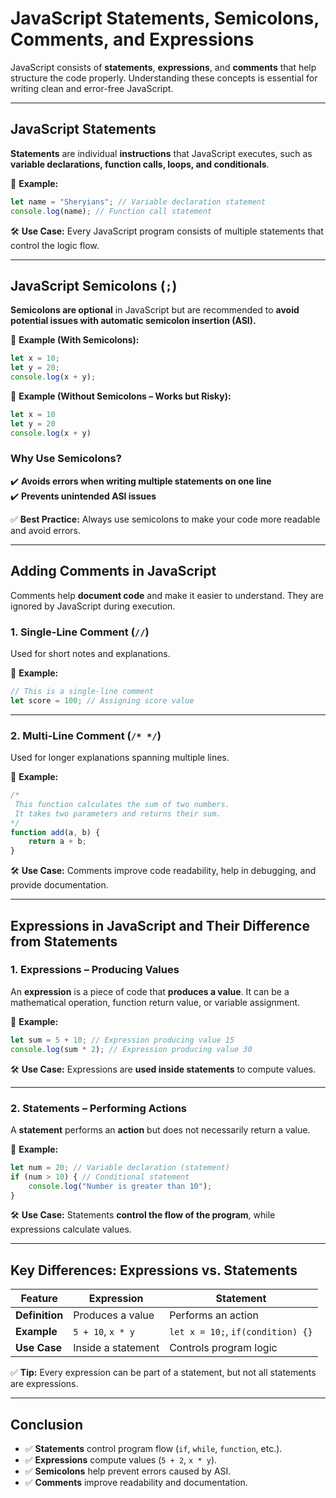 # **JavaScript Statements, Semicolons, Comments, and Expressions**  

JavaScript consists of **statements**, **expressions**, and **comments** that help structure the code properly. Understanding these concepts is essential for writing clean and error-free JavaScript.  

---

## **JavaScript Statements**  
**Statements** are individual **instructions** that JavaScript executes, such as **variable declarations, function calls, loops, and conditionals**.  

📌 **Example:**  
```js
let name = "Sheryians"; // Variable declaration statement
console.log(name); // Function call statement
```

🛠️ **Use Case:** Every JavaScript program consists of multiple statements that control the logic flow.  

---

## **JavaScript Semicolons (`;`)**  
**Semicolons are optional** in JavaScript but are recommended to **avoid potential issues with automatic semicolon insertion (ASI).**  

📌 **Example (With Semicolons):**  
```js
let x = 10;
let y = 20;
console.log(x + y);
```

📌 **Example (Without Semicolons – Works but Risky):**  
```js
let x = 10
let y = 20
console.log(x + y)
```

### **Why Use Semicolons?**  
✔️ **Avoids errors when writing multiple statements on one line**  
✔️ **Prevents unintended ASI issues**  

✅ **Best Practice:** Always use semicolons to make your code more readable and avoid errors.  

---

## **Adding Comments in JavaScript**  
Comments help **document code** and make it easier to understand. They are ignored by JavaScript during execution.  

### **1. Single-Line Comment (`//`)**  
Used for short notes and explanations.  

📌 **Example:**  
```js
// This is a single-line comment
let score = 100; // Assigning score value
```

---

### **2. Multi-Line Comment (`/* */`)**  
Used for longer explanations spanning multiple lines.  

📌 **Example:**  
```js
/*
 This function calculates the sum of two numbers.
 It takes two parameters and returns their sum.
*/
function add(a, b) {
    return a + b;
}
```

🛠️ **Use Case:** Comments improve code readability, help in debugging, and provide documentation.  

---

## **Expressions in JavaScript and Their Difference from Statements**  

### **1. Expressions – Producing Values**  
An **expression** is a piece of code that **produces a value**. It can be a mathematical operation, function return value, or variable assignment.  

📌 **Example:**  
```js
let sum = 5 + 10; // Expression producing value 15
console.log(sum * 2); // Expression producing value 30
```

🛠️ **Use Case:** Expressions are **used inside statements** to compute values.  

---

### **2. Statements – Performing Actions**  
A **statement** performs an **action** but does not necessarily return a value.  

📌 **Example:**  
```js
let num = 20; // Variable declaration (statement)
if (num > 10) { // Conditional statement
    console.log("Number is greater than 10");
}
```

🛠️ **Use Case:** Statements **control the flow of the program**, while expressions calculate values.  

---

## **Key Differences: Expressions vs. Statements**  

| Feature      | Expression | Statement |
|-------------|------------|-----------|
| **Definition** | Produces a value | Performs an action |
| **Example** | `5 + 10`, `x * y` | `let x = 10;`, `if(condition) {}` |
| **Use Case** | Inside a statement | Controls program logic |

✅ **Tip:** Every expression can be part of a statement, but not all statements are expressions.  

---

## **Conclusion**  
- ✅ **Statements** control program flow (`if`, `while`, `function`, etc.).  
- ✅ **Expressions** compute values (`5 + 2`, `x * y`).  
- ✅ **Semicolons** help prevent errors caused by ASI.  
- ✅ **Comments** improve readability and documentation.  